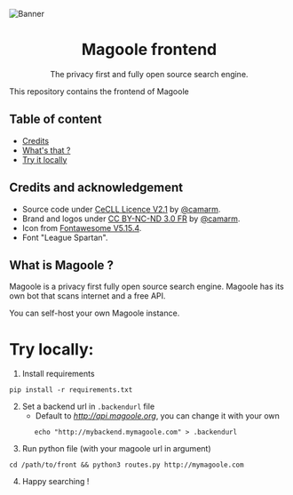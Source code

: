 ![Banner](https://repository-images.githubusercontent.com/421525017/daa6f4d1-249b-4a52-a681-a8dbf69cd940)
<div align="center">

# Magoole frontend
The privacy first and fully open source search engine.

</div>
This repository contains the frontend of Magoole

## Table of content
- [Credits](#credits-and-acknowledgement)
- [What's that ?](#what-is-magoole-)
- [Try it locally](#try-locally-)

## Credits and acknowledgement
- Source code under [CeCLL Licence V2.1](https://github.com/magoole/front/tree/main/LICENSE?raw=true) by [@camarm](https://github.com/camarm-dev).
- Brand and logos under [CC BY-NC-ND 3.0 FR](https://creativecommons.org/licenses/by-nc-nd/3.0/fr/) by [@camarm](https://github.com/camarm-dev).
- Icon from [Fontawesome V5.15.4](https://fontawesome.com/v5/icons/brain?f=classic&s=solid).
- Font "League Spartan".

## What is Magoole ?
Magoole is a privacy first fully open source search engine.
Magoole has its own bot that scans internet and a free API.

You can self-host your own Magoole instance.

# Try locally:
1. Install requirements
```shell
pip install -r requirements.txt
```
2. Set a backend url in `.backendurl` file<br>
   - Default to  *http://api.magoole.org*, you can change it with your own
   ```shell
      echo "http://mybackend.mymagoole.com" > .backendurl
   ```
3. Run python file (with your magoole url in argument)
```shell
cd /path/to/front && python3 routes.py http://mymagoole.com
```
4. Happy searching !
